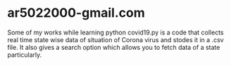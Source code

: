 # ar5022000-gmail.com
Some of my works while learning python
covid19.py is a code that collects real time state wise data of situation of Corona virus and stodes it in a .csv file. It also gives a search option which allows you to fetch data of a state particularly.
